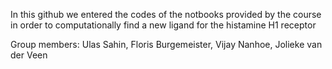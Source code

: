 In this github we entered the codes of the notbooks provided by the course in order to computationally find a new ligand for the histamine H1 receptor

Group members: Ulas Sahin, Floris Burgemeister, Vijay Nanhoe, Jolieke van der Veen
